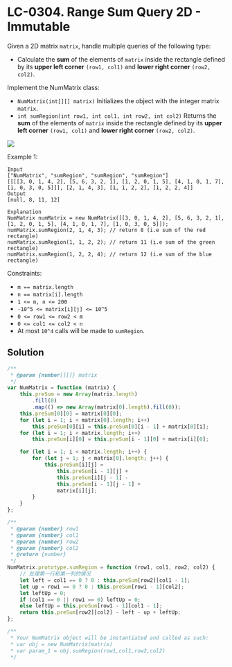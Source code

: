 # LC-0304. Range Sum Query 2D - Immutable

Given a 2D matrix `matrix`, handle multiple queries of the following type:

-   Calculate the **sum** of the elements of `matrix` inside the rectangle defined by its **upper left corner** `(row1, col1)` and **lower right corner** `(row2, col2)`.

Implement the NumMatrix class:

-   `NumMatrix(int[][] matrix)` Initializes the object with the integer matrix `matrix`.
-   `int sumRegion(int row1, int col1, int row2, int col2)` Returns the **sum** of the elements of `matrix` inside the rectangle defined by its **upper left corner** `(row1, col1)` and **lower right corner** `(row2, col2)`.

![](https://assets.leetcode.com/uploads/2021/03/14/sum-grid.jpg)

Example 1:

```
Input
["NumMatrix", "sumRegion", "sumRegion", "sumRegion"]
[[[[3, 0, 1, 4, 2], [5, 6, 3, 2, 1], [1, 2, 0, 1, 5], [4, 1, 0, 1, 7], [1, 0, 3, 0, 5]]], [2, 1, 4, 3], [1, 1, 2, 2], [1, 2, 2, 4]]
Output
[null, 8, 11, 12]

Explanation
NumMatrix numMatrix = new NumMatrix([[3, 0, 1, 4, 2], [5, 6, 3, 2, 1], [1, 2, 0, 1, 5], [4, 1, 0, 1, 7], [1, 0, 3, 0, 5]]);
numMatrix.sumRegion(2, 1, 4, 3); // return 8 (i.e sum of the red rectangle)
numMatrix.sumRegion(1, 1, 2, 2); // return 11 (i.e sum of the green rectangle)
numMatrix.sumRegion(1, 2, 2, 4); // return 12 (i.e sum of the blue rectangle)
```

Constraints:

-   `m == matrix.length`
-   `n == matrix[i].length`
-   `1 <= m, n <= 200`
-   `-10^5 <= matrix[i][j] <= 10^5`
-   `0 <= row1 <= row2 < m`
-   `0 <= col1 <= col2 < n`
-   At most `10^4` calls will be made to `sumRegion`.

## Solution

```javascript
/**
 * @param {number[][]} matrix
 */
var NumMatrix = function (matrix) {
    this.preSum = new Array(matrix.length)
        .fill(0)
        .map(() => new Array(matrix[0].length).fill(0));
    this.preSum[0][0] = matrix[0][0];
    for (let i = 1; i < matrix[0].length; i++)
        this.preSum[0][i] = this.preSum[0][i - 1] + matrix[0][i];
    for (let i = 1; i < matrix.length; i++)
        this.preSum[i][0] = this.preSum[i - 1][0] + matrix[i][0];

    for (let i = 1; i < matrix.length; i++) {
        for (let j = 1; j < matrix[0].length; j++) {
            this.preSum[i][j] =
                this.preSum[i - 1][j] +
                this.preSum[i][j - 1] -
                this.preSum[i - 1][j - 1] +
                matrix[i][j];
        }
    }
};

/**
 * @param {number} row1
 * @param {number} col1
 * @param {number} row2
 * @param {number} col2
 * @return {number}
 */
NumMatrix.prototype.sumRegion = function (row1, col1, row2, col2) {
    // 处理第一行和第一列的情况
    let left = col1 == 0 ? 0 : this.preSum[row2][col1 - 1];
    let up = row1 == 0 ? 0 : this.preSum[row1 - 1][col2];
    let leftUp = 0;
    if (col1 == 0 || row1 == 0) leftUp = 0;
    else leftUp = this.preSum[row1 - 1][col1 - 1];
    return this.preSum[row2][col2] - left - up + leftUp;
};

/**
 * Your NumMatrix object will be instantiated and called as such:
 * var obj = new NumMatrix(matrix)
 * var param_1 = obj.sumRegion(row1,col1,row2,col2)
 */
```
